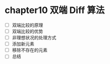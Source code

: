 # chapter10 双端 Diff 算法

- [ ] 双端比较的原理
- [ ] 双端比较的优势
- [ ] 非理想状况的处理方式
- [ ] 添加新元素
- [ ] 移除不存在的元素
- [ ] 总结